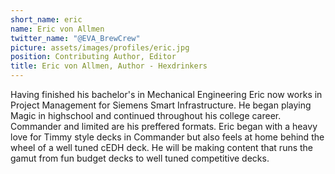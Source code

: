 ```yaml
---
short_name: eric
name: Eric von Allmen
twitter_name: "@EVA_BrewCrew"
picture: assets/images/profiles/eric.jpg
position: Contributing Author, Editor
title: Eric von Allmen, Author - Hexdrinkers
---
```


Having finished his bachelor's in Mechanical Engineering Eric now works in Project Management for Siemens Smart Infrastructure. He began playing Magic in highschool and continued throughout his college career. Commander and limited are his preffered formats. Eric began with a heavy love for Timmy style decks in Commander but also feels at home behind the wheel of a well tuned cEDH deck. He will be making content that runs the gamut from fun budget decks to well tuned competitive decks.

